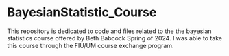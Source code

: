 # BayesianStatistic_Course
This repository is dedicated to code and files related to the the bayesian statistics course offered by Beth Babcock Spring of 2024.  I was able to take this course through the FIU/UM course exchange program.
